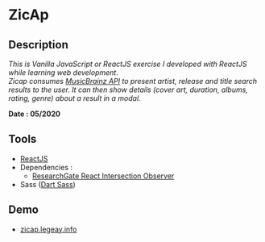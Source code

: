 # ZicAp

## Description
*This is Vanilla JavaScript or ReactJS exercise I developed with ReactJS while learning web development.*<br>
*Zicap consumes [MusicBrainz API][3] to present artist, release and title search results to the user. It can then show details (cover art, duration, albums, rating, genre) about a result in a modal.*

**Date : 05/2020**

## Tools
- [ReactJS][1]
- Dependencies :
  - [ResearchGate React Intersection Observer][4]
- Sass ([Dart Sass][2])

## Demo
- [zicap.legeay.info][5] 

[1]: https://reactjs.org/
[2]: https://sass-lang.com/dart-sass
[3]: https://musicbrainz.org/doc/Development/XML_Web_Service/Version_2
[4]: https://github.com/researchgate/react-intersection-observer
[5]: https://zicap.legeay.info

